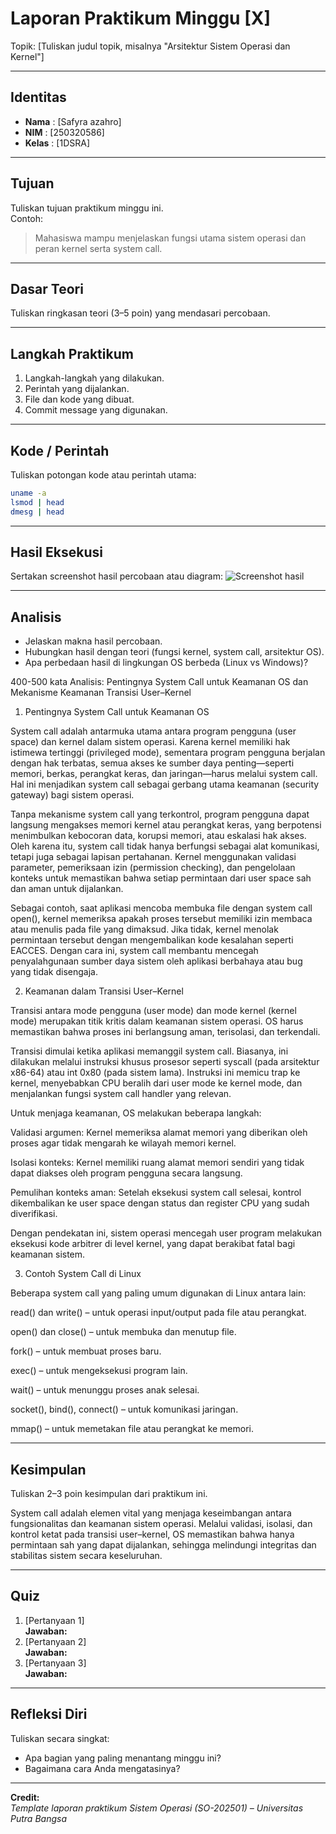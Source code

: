 
# Laporan Praktikum Minggu [X]
Topik: [Tuliskan judul topik, misalnya "Arsitektur Sistem Operasi dan Kernel"]

---

## Identitas
- **Nama**  : [Safyra azahro]  
- **NIM**   : [250320586]  
- **Kelas** : [1DSRA]

---

## Tujuan
Tuliskan tujuan praktikum minggu ini.  
Contoh:  
> Mahasiswa mampu menjelaskan fungsi utama sistem operasi dan peran kernel serta system call.

---

## Dasar Teori
Tuliskan ringkasan teori (3–5 poin) yang mendasari percobaan.

---

## Langkah Praktikum
1. Langkah-langkah yang dilakukan.  
2. Perintah yang dijalankan.  
3. File dan kode yang dibuat.  
4. Commit message yang digunakan.

---

## Kode / Perintah
Tuliskan potongan kode atau perintah utama:
```bash
uname -a
lsmod | head
dmesg | head
```

---

## Hasil Eksekusi
Sertakan screenshot hasil percobaan atau diagram:
![Screenshot hasil](screenshots/example.png)

---

## Analisis
- Jelaskan makna hasil percobaan.  
- Hubungkan hasil dengan teori (fungsi kernel, system call, arsitektur OS).  
- Apa perbedaan hasil di lingkungan OS berbeda (Linux vs Windows)?  

400-500 kata 
Analisis: Pentingnya System Call untuk Keamanan OS dan Mekanisme Keamanan Transisi User–Kernel

1. Pentingnya System Call untuk Keamanan OS

System call adalah antarmuka utama antara program pengguna (user space) dan kernel dalam sistem operasi. Karena kernel memiliki hak istimewa tertinggi (privileged mode), sementara program pengguna berjalan dengan hak terbatas, semua akses ke sumber daya penting—seperti memori, berkas, perangkat keras, dan jaringan—harus melalui system call. Hal ini menjadikan system call sebagai gerbang utama keamanan (security gateway) bagi sistem operasi.

Tanpa mekanisme system call yang terkontrol, program pengguna dapat langsung mengakses memori kernel atau perangkat keras, yang berpotensi menimbulkan kebocoran data, korupsi memori, atau eskalasi hak akses. Oleh karena itu, system call tidak hanya berfungsi sebagai alat komunikasi, tetapi juga sebagai lapisan pertahanan. Kernel menggunakan validasi parameter, pemeriksaan izin (permission checking), dan pengelolaan konteks untuk memastikan bahwa setiap permintaan dari user space sah dan aman untuk dijalankan.

Sebagai contoh, saat aplikasi mencoba membuka file dengan system call open(), kernel memeriksa apakah proses tersebut memiliki izin membaca atau menulis pada file yang dimaksud. Jika tidak, kernel menolak permintaan tersebut dengan mengembalikan kode kesalahan seperti EACCES. Dengan cara ini, system call membantu mencegah penyalahgunaan sumber daya sistem oleh aplikasi berbahaya atau bug yang tidak disengaja.

2. Keamanan dalam Transisi User–Kernel

Transisi antara mode pengguna (user mode) dan mode kernel (kernel mode) merupakan titik kritis dalam keamanan sistem operasi. OS harus memastikan bahwa proses ini berlangsung aman, terisolasi, dan terkendali.

Transisi dimulai ketika aplikasi memanggil system call. Biasanya, ini dilakukan melalui instruksi khusus prosesor seperti syscall (pada arsitektur x86-64) atau int 0x80 (pada sistem lama). Instruksi ini memicu trap ke kernel, menyebabkan CPU beralih dari user mode ke kernel mode, dan menjalankan fungsi system call handler yang relevan.

Untuk menjaga keamanan, OS melakukan beberapa langkah:

Validasi argumen: Kernel memeriksa alamat memori yang diberikan oleh proses agar tidak mengarah ke wilayah memori kernel.

Isolasi konteks: Kernel memiliki ruang alamat memori sendiri yang tidak dapat diakses oleh program pengguna secara langsung.

Pemulihan konteks aman: Setelah eksekusi system call selesai, kontrol dikembalikan ke user space dengan status dan register CPU yang sudah diverifikasi.

Dengan pendekatan ini, sistem operasi mencegah user program melakukan eksekusi kode arbitrer di level kernel, yang dapat berakibat fatal bagi keamanan sistem.

3. Contoh System Call di Linux

Beberapa system call yang paling umum digunakan di Linux antara lain:

read() dan write() – untuk operasi input/output pada file atau perangkat.

open() dan close() – untuk membuka dan menutup file.

fork() – untuk membuat proses baru.

exec() – untuk mengeksekusi program lain.

wait() – untuk menunggu proses anak selesai.

socket(), bind(), connect() – untuk komunikasi jaringan.

mmap() – untuk memetakan file atau perangkat ke memori.


---

## Kesimpulan
Tuliskan 2–3 poin kesimpulan dari praktikum ini.

System call adalah elemen vital yang menjaga keseimbangan antara fungsionalitas dan keamanan sistem operasi. Melalui validasi, isolasi, dan kontrol ketat pada transisi user–kernel, OS memastikan bahwa hanya permintaan sah yang dapat dijalankan, sehingga melindungi integritas dan stabilitas sistem secara keseluruhan.

---

## Quiz
1. [Pertanyaan 1]  
   **Jawaban:**  
2. [Pertanyaan 2]  
   **Jawaban:**  
3. [Pertanyaan 3]  
   **Jawaban:**  

---

## Refleksi Diri
Tuliskan secara singkat:
- Apa bagian yang paling menantang minggu ini?  
- Bagaimana cara Anda mengatasinya?  

---

**Credit:**  
_Template laporan praktikum Sistem Operasi (SO-202501) – Universitas Putra Bangsa_
